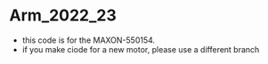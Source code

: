 # Arm_2022_23
- this code is for the MAXON-550154.
- if you make ciode for a new motor, please use a different branch
